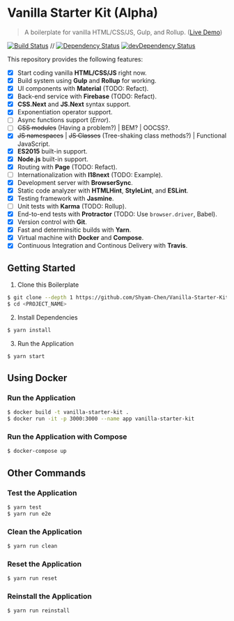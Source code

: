 # Vanilla Starter Kit (Alpha)

> A boilerplate for vanilla HTML/CSS/JS, Gulp, and Rollup. ([Live Demo](https://test-1498d.firebaseapp.com/))

[![Build Status](https://travis-ci.org/Shyam-Chen/Vanilla-Starter-Kit.svg?branch=master)](https://travis-ci.org/Shyam-Chen/Vanilla-Starter-Kit)
 //
[![Dependency Status](https://david-dm.org/Shyam-Chen/Vanilla-Starter-Kit.svg)](https://david-dm.org/Shyam-Chen/Vanilla-Starter-Kit)
[![devDependency Status](https://david-dm.org/Shyam-Chen/Vanilla-Starter-Kit/dev-status.svg)](https://david-dm.org/Shyam-Chen/Vanilla-Starter-Kit?type=dev)

This repository provides the following features:
* [x] Start coding vanilla **HTML/CSS/JS** right now.
* [x] Build system using **Gulp** and **Rollup** for working.
* [x] UI components with **Material** (TODO: Refact).
* [x] Back-end service with **Firebase** (TODO: Refact).
* [x] **CSS.Next** and **JS.Next** syntax support.
* [x] Exponentiation operator support.
* [ ] Async functions support (*Error*).
* [ ] ~~CSS modules~~ (Having a problem?) | BEM? | OOCSS?.
* [x] ~~JS namespaces~~ | ~~JS Classes~~ (Tree-shaking class methods?) | Functional JavaScript.
* [x] **ES2015** built-in support.
* [x] **Node.js** built-in support.
* [x] Routing with **Page** (TODO: Refact).
* [ ] Internationalization with **I18next** (TODO: Example).
* [x] Development server with **BrowserSync**.
* [x] Static code analyzer with **HTMLHint**, **StyleLint**, and **ESLint**.
* [x] Testing framework with **Jasmine**.
* [ ] Unit tests with **Karma** (TODO: Rollup).
* [x] End-to-end tests with **Protractor** (TODO: Use `browser.driver`, Babel).
* [x] Version control with **Git**.
* [x] Fast and determinsitic builds with **Yarn**.
* [x] Virtual machine with **Docker** and **Compose**.
* [x] Continuous Integration and Continous Delivery with **Travis**.

## Getting Started

1. Clone this Boilerplate
  ```bash
  $ git clone --depth 1 https://github.com/Shyam-Chen/Vanilla-Starter-Kit.git <PROJECT_NAME>
  $ cd <PROJECT_NAME>
  ```

2. Install Dependencies
  ```bash
  $ yarn install
  ```

3. Run the Application
  ```bash
  $ yarn start
  ```

## Using Docker

### Run the Application
```bash
$ docker build -t vanilla-starter-kit .
$ docker run -it -p 3000:3000 --name app vanilla-starter-kit
```

### Run the Application with Compose
```bash
$ docker-compose up
```

## Other Commands

### Test the Application
```bash
$ yarn test
$ yarn run e2e
```

### Clean the Application
```bash
$ yarn run clean
```

### Reset the Application
```bash
$ yarn run reset
```

### Reinstall the Application
```bash
$ yarn run reinstall
```
